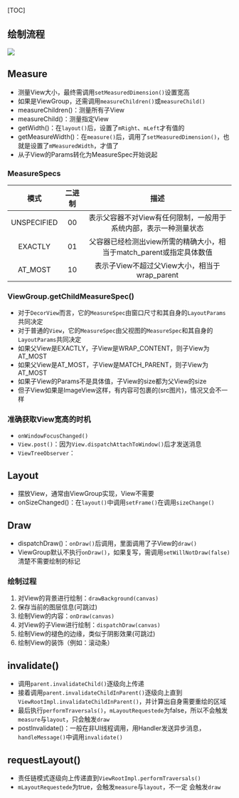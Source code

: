 [TOC]

## 绘制流程
![](https://gitee.com/hysbtr/pic/raw/master/view_flow_chat.png)

## Measure
* 测量View大小，最终需调用`setMeasuredDimension()`设置宽高
* 如果是ViewGroup，还需调用`measureChildren()`或`measureChild()`
* measureChildren()：测量所有子View
* measureChild()：测量指定View
* getWidth()：在`layout()`后，设置了`mRight`、`mLeft`才有值的
* getMeasureWidth()：在`measure()`后，调用了`setMeasuredDimension()`，也就是设置了`mMeasuredWidth`，才值了
* 从子View的Params转化为MeasureSpec开始说起

### MeasureSpecs
模式 | 二进制 | 描述
:---: | :---: | :---:
UNSPECIFIED | 00 | 表示父容器不对View有任何限制，一般用于系统内部，表示一种测量状态 
EXACTLY | 01 | 父容器已经检测出view所需的精确大小，相当于match_parent或指定具体数值 
AT_MOST | 10 | 表示子View不超过父View大小，相当于wrap_parent 

### ViewGroup.getChildMeasureSpec()
* 对于`DecorView`而言，它的`MeasureSpec`由窗口尺寸和其自身的`LayoutParams`共同决定
* 对于普通的`View`，它的`MeasureSpec`由父视图的`MeasureSpec`和其自身的`LayoutParams`共同决定
* 如果父View是EXACTLY，子View是WRAP_CONTENT，则子View为AT_MOST
* 如果父View是AT_MOST，子View是MATCH_PARENT，则子View为AT_MOST
* 如果子View的Params不是具体值，子View的size都为父View的size
* 但子View如果是ImageView这样，有内容可包裹的(src图片)，情况又会不一样

### 准确获取View宽高的时机
* `onWindowFocusChanged()`
* `View.post()`：因为`View.dispatchAttachToWindow()`后才发送消息
* `ViewTreeObserver`：

## Layout
* 摆放View，通常由ViewGroup实现，View不需要
* onSizeChanged()：在`layout()`中调用`setFrame()`在调用`sizeChange()`

## Draw
* dispatchDraw()：`onDraw()`后调用，里面调用了子View的`draw()`
* ViewGroup默认不执行`onDraw()`，如果复写，需调用`setWillNotDraw(false)`清楚不需要绘制的标记

### 绘制过程
1. 对View的背景进行绘制：`drawBackground(canvas)`
2. 保存当前的图层信息(可跳过)
3. 绘制View的内容：`onDraw(canvas)`
4. 对View的子View进行绘制：`dispatchDraw(canvas)`
5. 绘制View的褪色的边缘，类似于阴影效果(可跳过)
6. 绘制View的装饰（例如：滚动条）

## invalidate()
* 调用`parent.invalidateChild()`逐级向上传递
* 接着调用`parent.invalidateChildInParent()`逐级向上直到`ViewRootImpl.invalidateChildInParent()`，并计算出自身需要重绘的区域
* 最后执行`performTraversals()`，`mLayoutRequestede`为false，所以不会触发`measure`与`layout`，只会触发`draw`
* postInvalidate()：一般在非UI线程调用，用Handler发送异步消息，`handleMessage()`中调用`invalidate()`

## requestLayout()
* 责任链模式逐级向上传递直到`ViewRootImpl.performTraversals()`
* `mLayoutRequestede`为true，会触发`measure`与`layout`，不一定
会触发`draw`
